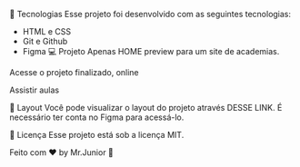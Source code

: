 🚀 Tecnologias
Esse projeto foi desenvolvido com as seguintes tecnologias:

- HTML e CSS
- Git e Github
- Figma
💻 Projeto
Apenas HOME preview para um site de academias.

Acesse o projeto finalizado, online

Assistir aulas

🔖 Layout
Você pode visualizar o layout do projeto através DESSE LINK. É necessário ter conta no Figma para acessá-lo.

📝 Licença
Esse projeto está sob a licença MIT.

Feito com ♥ by Mr.Junior 👋